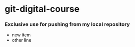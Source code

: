 # git-digital-course
### Exclusive use for pushing from my local repository
* new item
* other line
